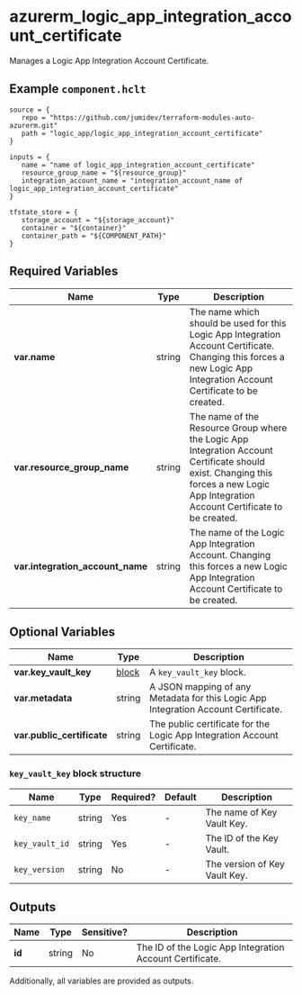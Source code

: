 # azurerm_logic_app_integration_account_certificate

Manages a Logic App Integration Account Certificate.

## Example `component.hclt`

```hcl
source = {
   repo = "https://github.com/jumidev/terraform-modules-auto-azurerm.git" 
   path = "logic_app/logic_app_integration_account_certificate" 
}

inputs = {
   name = "name of logic_app_integration_account_certificate" 
   resource_group_name = "${resource_group}" 
   integration_account_name = "integration_account_name of logic_app_integration_account_certificate" 
}

tfstate_store = {
   storage_account = "${storage_account}" 
   container = "${container}" 
   container_path = "${COMPONENT_PATH}" 
}

```

## Required Variables

| Name | Type |  Description |
| ---- | --------- |  ----------- |
| **var.name** | string |  The name which should be used for this Logic App Integration Account Certificate. Changing this forces a new Logic App Integration Account Certificate to be created. | 
| **var.resource_group_name** | string |  The name of the Resource Group where the Logic App Integration Account Certificate should exist. Changing this forces a new Logic App Integration Account Certificate to be created. | 
| **var.integration_account_name** | string |  The name of the Logic App Integration Account. Changing this forces a new Logic App Integration Account Certificate to be created. | 

## Optional Variables

| Name | Type |  Description |
| ---- | --------- |  ----------- |
| **var.key_vault_key** | [block](#key_vault_key-block-structure) |  A `key_vault_key` block. | 
| **var.metadata** | string |  A JSON mapping of any Metadata for this Logic App Integration Account Certificate. | 
| **var.public_certificate** | string |  The public certificate for the Logic App Integration Account Certificate. | 

### `key_vault_key` block structure

| Name | Type | Required? | Default | Description |
| ---- | ---- | --------- | ------- | ----------- |
| `key_name` | string | Yes | - | The name of Key Vault Key. |
| `key_vault_id` | string | Yes | - | The ID of the Key Vault. |
| `key_version` | string | No | - | The version of Key Vault Key. |



## Outputs

| Name | Type | Sensitive? | Description |
| ---- | ---- | --------- | --------- |
| **id** | string | No  | The ID of the Logic App Integration Account Certificate. | 

Additionally, all variables are provided as outputs.
